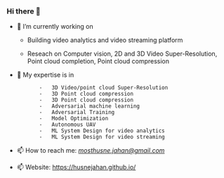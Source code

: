 ### Hi there 👋


 - 🔭 I’m currently working on

    - Building video analytics and video streaming platform
    
    - Reseach on Computer vision, 2D and 3D Video Super-Resolution, Point cloud completion, Point cloud compression

- 🌱 My expertise is in  

             -   3D Video/point cloud Super-Resolution
             -   3D Point cloud compression
             -   3D Point cloud compression
             -   Adversarial machine learning
             -   Adversarial Training
             -   Model Optimization
             -   Autonomous UAV
             -   ML System Design for video analytics
             -   ML System Design for video streaming
             
  
- 📫 How to reach me: *mosthusne.jahan@gmail.com*
- 📫 Website: https://husnejahan.github.io/

